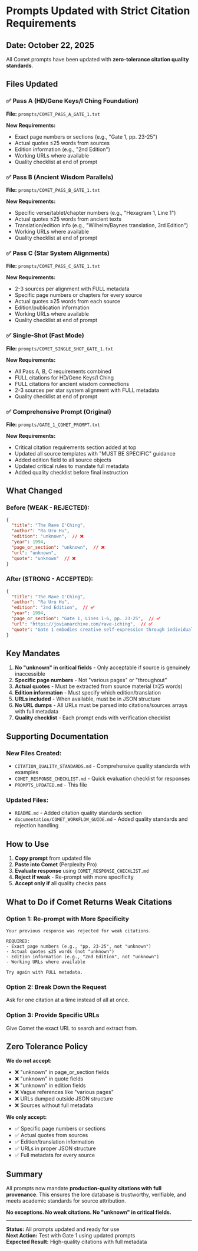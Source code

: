 # Prompts Updated with Strict Citation Requirements

## Date: October 22, 2025

All Comet prompts have been updated with **zero-tolerance citation quality standards**.

## Files Updated

### ✅ Pass A (HD/Gene Keys/I Ching Foundation)
**File:** `prompts/COMET_PASS_A_GATE_1.txt`

**New Requirements:**
- Exact page numbers or sections (e.g., "Gate 1, pp. 23-25")
- Actual quotes ≤25 words from sources
- Edition information (e.g., "2nd Edition")
- Working URLs where available
- Quality checklist at end of prompt

### ✅ Pass B (Ancient Wisdom Parallels)
**File:** `prompts/COMET_PASS_B_GATE_1.txt`

**New Requirements:**
- Specific verse/tablet/chapter numbers (e.g., "Hexagram 1, Line 1")
- Actual quotes ≤25 words from ancient texts
- Translation/edition info (e.g., "Wilhelm/Baynes translation, 3rd Edition")
- Working URLs where available
- Quality checklist at end of prompt

### ✅ Pass C (Star System Alignments)
**File:** `prompts/COMET_PASS_C_GATE_1.txt`

**New Requirements:**
- 2-3 sources per alignment with FULL metadata
- Specific page numbers or chapters for every source
- Actual quotes ≤25 words from each source
- Edition/publication information
- Working URLs where available
- Quality checklist at end of prompt

### ✅ Single-Shot (Fast Mode)
**File:** `prompts/COMET_SINGLE_SHOT_GATE_1.txt`

**New Requirements:**
- All Pass A, B, C requirements combined
- FULL citations for HD/Gene Keys/I Ching
- FULL citations for ancient wisdom connections
- 2-3 sources per star system alignment with FULL metadata
- Quality checklist at end of prompt

### ✅ Comprehensive Prompt (Original)
**File:** `prompts/GATE_1_COMET_PROMPT.txt`

**New Requirements:**
- Critical citation requirements section added at top
- Updated all source templates with "MUST BE SPECIFIC" guidance
- Added edition field to all source objects
- Updated critical rules to mandate full metadata
- Added quality checklist before final instruction

## What Changed

### Before (WEAK - REJECTED):
```json
{
  "title": "The Rave I'Ching",
  "author": "Ra Uru Hu",
  "edition": "unknown",  // ❌
  "year": 1994,
  "page_or_section": "unknown",  // ❌
  "url": "unknown",
  "quote": "unknown"  // ❌
}
```

### After (STRONG - ACCEPTED):
```json
{
  "title": "The Rave I'Ching",
  "author": "Ra Uru Hu",
  "edition": "2nd Edition",  // ✅
  "year": 1994,
  "page_or_section": "Gate 1, Lines 1-6, pp. 23-25",  // ✅
  "url": "https://jovianarchive.com/rave-iching",  // ✅
  "quote": "Gate 1 embodies creative self-expression through individual direction."  // ✅
}
```

## Key Mandates

1. **No "unknown" in critical fields** - Only acceptable if source is genuinely inaccessible
2. **Specific page numbers** - Not "various pages" or "throughout"
3. **Actual quotes** - Must be extracted from source material (≤25 words)
4. **Edition information** - Must specify which edition/translation
5. **URLs included** - When available, must be in JSON structure
6. **No URL dumps** - All URLs must be parsed into citations/sources arrays with full metadata
7. **Quality checklist** - Each prompt ends with verification checklist

## Supporting Documentation

### New Files Created:
- `CITATION_QUALITY_STANDARDS.md` - Comprehensive quality standards with examples
- `COMET_RESPONSE_CHECKLIST.md` - Quick evaluation checklist for responses
- `PROMPTS_UPDATED.md` - This file

### Updated Files:
- `README.md` - Added citation quality standards section
- `documentation/COMET_WORKFLOW_GUIDE.md` - Added quality standards and rejection handling

## How to Use

1. **Copy prompt** from updated file
2. **Paste into Comet** (Perplexity Pro)
3. **Evaluate response** using `COMET_RESPONSE_CHECKLIST.md`
4. **Reject if weak** - Re-prompt with more specificity
5. **Accept only if** all quality checks pass

## What to Do if Comet Returns Weak Citations

### Option 1: Re-prompt with More Specificity
```
Your previous response was rejected for weak citations.

REQUIRED:
- Exact page numbers (e.g., "pp. 23-25", not "unknown")
- Actual quotes ≤25 words (not "unknown")
- Edition information (e.g., "2nd Edition", not "unknown")
- Working URLs where available

Try again with FULL metadata.
```

### Option 2: Break Down the Request
Ask for one citation at a time instead of all at once.

### Option 3: Provide Specific URLs
Give Comet the exact URL to search and extract from.

## Zero Tolerance Policy

**We do not accept:**
- ❌ "unknown" in page_or_section fields
- ❌ "unknown" in quote fields
- ❌ "unknown" in edition fields
- ❌ Vague references like "various pages"
- ❌ URLs dumped outside JSON structure
- ❌ Sources without full metadata

**We only accept:**
- ✅ Specific page numbers or sections
- ✅ Actual quotes from sources
- ✅ Edition/translation information
- ✅ URLs in proper JSON structure
- ✅ Full metadata for every source

## Summary

All prompts now mandate **production-quality citations with full provenance**. This ensures the lore database is trustworthy, verifiable, and meets academic standards for source attribution.

**No exceptions. No weak citations. No "unknown" in critical fields.**

---

**Status:** All prompts updated and ready for use  
**Next Action:** Test with Gate 1 using updated prompts  
**Expected Result:** High-quality citations with full metadata
